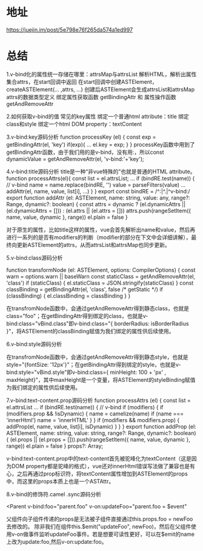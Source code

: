 # 地址
https://juejin.im/post/5e798e76f265da574a1ed997

# 总结
1.v-bind化的属性统一存储在哪里：attrsMap与attrsList
解析HTML，解析出属性集合attrs，在start回调中返回
在start回调中创建ASTElement，createASTElement(... ,attrs, ...)
创建后ASTElement会生成attrsList和attrsMap
attrs的数据类型定义
绑定属性获取函数 getBindingAttr 和 属性操作函数 getAndRemoveAttr

2.如何获取v-bind的值
常见的key属性
绑定一个普通html attribute：title
绑定class和style
绑定一个html DOM property：textContent

3.v-bind:key源码分析
function processKey (el) {
  const exp = getBindingAttr(el, 'key')
   if(exp){
      ...
      el.key = exp;
   }
}
processKey函数中用到了getBindingAttr函数，由于我们用的是v-bind，没有用:，所以const dynamicValue = getAndRemoveAttr(el, 'v-bind:'+'key');

4.v-bind:title源码分析
title是一种“非vue特殊的”也就是普通的HTML attribute。
function processAttrs(el){
     const list = el.attrsList;
     ...
     if (bindRE.test(name)) { // v-bind
        name = name.replace(bindRE, '')
        value = parseFilters(value)
        ...
        addAttr(el, name, value, list[i], ...)
      }
}
export const bindRE = /^:|^\.|^v-bind:/
export function addAttr (el: ASTElement, name: string, value: any, range?: Range, dynamic?: boolean) {
  const attrs = dynamic
    ? (el.dynamicAttrs || (el.dynamicAttrs = []))
    : (el.attrs || (el.attrs = []))
  attrs.push(rangeSetItem({ name, value, dynamic }, range))
  el.plain = false
}

对于原生的属性，比如title这样的属性，vue会首先解析出name和value，然后再进行一系列的是否有modifiers的判断（modifier的部分在下文中会详细讲解），最终向更新ASTElement的attrs，从而attrsList和attrsMap也同步更新。


5.v-bind:class源码分析

function transformNode (el: ASTElement, options: CompilerOptions) {
  const warn = options.warn || baseWarn
  const staticClass = getAndRemoveAttr(el, 'class')
  if (staticClass) {
    el.staticClass = JSON.stringify(staticClass)
  }
  const classBinding = getBindingAttr(el, 'class', false /* getStatic */)
  if (classBinding) {
    el.classBinding = classBinding
  }
}

在transfromNode函数中，会通过getAndRemoveAttr得到静态class，也就是class="foo"；在getBindingAttr得到绑定的class，也就是v-bind:class="vBind.class"即v-bind:class="{ borderRadius: isBorderRadius }"，将ASTElement的classBinding赋值为我们绑定的属性供后续使用。


6.v-bind:style源码分析

在transfromNode函数中，会通过getAndRemoveAttr得到静态style，也就是style="{fontSize: '12px'}"；在getBindingAttr得到绑定的style，也就是v-bind:style="vBind.style"即v-bind:class={ minHeight: 100 + 'px' , maxHeight}"，其中maxHeight是一个变量，将ASTElement的styleBinding赋值为我们绑定的属性供后续使用。

7.v-bind:text-content.prop源码分析
function processAttrs (el) {
  const list = el.attrsList
  ...
  if (bindRE.test(name)) { // v-bind
      if (modifiers) {
          if (modifiers.prop && !isDynamic) {
            name = camelize(name)
            if (name === 'innerHtml') name = 'innerHTML'
          }
       }
       if (modifiers && modifiers.prop) {
          addProp(el, name, value, list[i], isDynamic)
        }
   }
}
export function addProp (el: ASTElement, name: string, value: string, range?: Range, dynamic?: boolean) {
  (el.props || (el.props = [])).push(rangeSetItem({ name, value, dynamic }, range))
  el.plain = false
}
props?: Array<ASTAttr>;

v-bind:text-content.prop中的text-content首先被驼峰化为textContent（这是因为DOM property都是驼峰的格式），vue还对innerHtml错误写法做了兼容也是有心，之后再通过prop标识符，将textContent属性增加到ASTElement的props中，而这里的props本质上也是一个ASTAttr。


8.v-bind的修饰符.camel .sync源码分析

<Parent
  v-bind:foo="parent.foo"
  v-on:updateFoo="parent.foo = $event"
></Parent>
父组件向子组件传递的props是无法被子组件直接通过this.props.foo = newFoo去修改的。
除非我们在组件this.$emit("updateFoo", newFoo)，然后在父组件使用v-on做事件监听updateFoo事件。若是想要可读性更好，可以在$emit的name上改为update:foo,然后v-on:update:foo。











































































































































